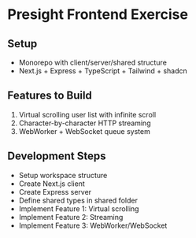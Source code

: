 # Presight Frontend Exercise

## Setup
- Monorepo with client/server/shared structure
- Next.js + Express + TypeScript + Tailwind + shadcn

## Features to Build
1. Virtual scrolling user list with infinite scroll
2. Character-by-character HTTP streaming
3. WebWorker + WebSocket queue system

## Development Steps
- Setup workspace structure
- Create Next.js client
- Create Express server  
- Define shared types in shared folder
- Implement Feature 1: Virtual scrolling
- Implement Feature 2: Streaming
- Implement Feature 3: WebWorker/WebSocket